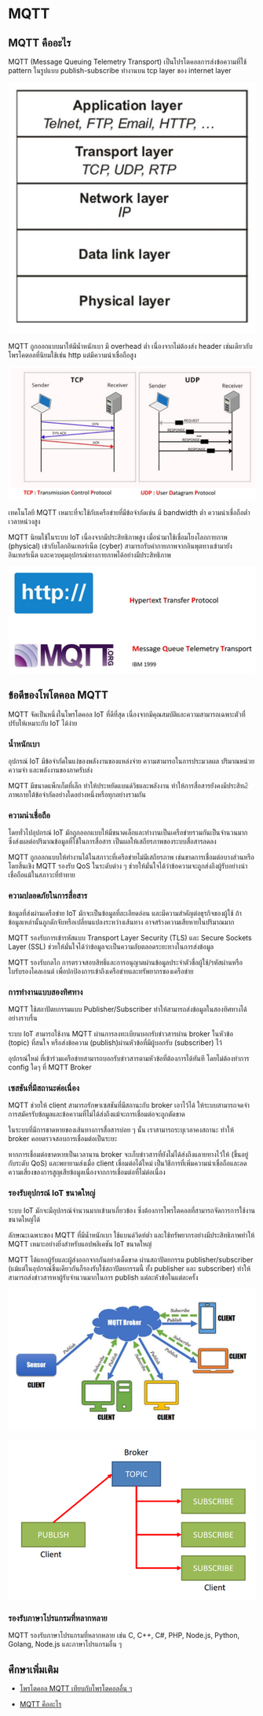 # MQTT

## MQTT คืออะไร
MQTT (Message Queuing Telemetry Transport) เป็นโปรโตคอลการส่งข้อความที่ใช้ pattern ในรูปแบบ  publish-subscribe ทำงานบน tcp layer ของ  internet layer

![alt text](./Pictures/image.png)

MQTT ถูกออกแบบมาให้มีน้ำหนักเบา มี overhead ต่ำ เนื่องจากไม่ต้องส่ง header เช่นเดียวกับโพรโคตอลที่นิยมใช้เช่น http แต่มีความน่าเชื่อถือสูง

![alt text](./Pictures/image-1.png)


เทคโนโลยี MQTT เหมาะที่จะใช้กับเครือข่ายที่มีข้อจำกัดเช่น มี bandwidth ต่ำ ความน่าเชื่อถือต่ำ เวลาหน่วงสูง 

MQTT นิยมใช้ในระบบ IoT เนื่องจากมีประสิทธิภาพสูง เมื่อนำมาใช้เชื่อมโยงโลกกายภาพ (physical) เข้ากับโลกอินเทอร์เน็ต (cyber) สามารถรับค่ากายภาพจากอินพุตทางเข้ามายังอินเทอร์เน็ต และควบคุมอุปกรณ์ทางกายภาพได้อย่างมีประสิทธิภาพ  

![alt text](./Pictures/image-2.png)



## ข้อดีของโพโตคอล MQTT 

MQTT จัดเป็นหนึ่งในโพรโตคอล IoT ที่ดีที่สุด เนื่องจากมีคุณสมบัติและความสามารถเฉพาะตัวที่ปรับให้เหมาะกับ IoT ได้ง่าย 

### น้ำหนักเบา
อุปกรณ์ IoT มีข้อจำกัดในแง่ของพลังงานของแหล่งจ่าย ความสามารถในการประมวลผล ปริมาณหน่วยความจำ และพลังงานของภาครับส่ง 

MQTT มีขนาดแพ็กเก็ตที่เล็ก ทำให้ประหยัดแบนด์วิธและพลังงาน ทำให้การสื่อสารยังคงมีประสิท๔ิภาพภายใต้ข้อจำกัดอย่างใดอย่างหนึ่งหรือทุกอย่างรวมกัน 

### ความน่าเชื่อถือ
โดยทั่วไปอุปกรณ์ IoT มักถูกออกแบบให้มีขนาดเล็กและทำงานเป็นเครือข่ายรวมกันเป็นจำนวนมาก ซึ่งส่งผลต่อปริมาณข้อมูลที่ใช้ในการสื่อสาร เป็นผลให้เสถียรภาพของระบบสื่อสารลดลง 

MQTT ถูกออกแบบให้ทำงานได้ในสภาวะที่เครือข่ายไม่มีเสถียรภาพ เช่นขาดการเชื่อมต่อบางส่วนหรือโดยสิ้นเชิง MQTT รองรับ QoS ในระดับต่าง ๆ ช่วยให้มั่นใจได้ว่าข้อความจะถูกส่งถึงผู้รับอย่างน่าเชื่อถือแม้ในสภาวะที่ท้าทาย 


### ความปลอดภัยในการสื่อสาร

ข้อมูลที่ส่งผ่านเครือข่าย IoT มักจะเป็นข้อมูลที่ละเอียดอ่อน และมีความสำคัญต่อธุรกิจของผู้ใช้ ถ้าข้อมูลเหล่านั้นถูกดักจับหรือเปลี่ยนแปลงระหว่างเส้นทาง อาจสร้างความเสียหายในปริมาณมาก

MQTT รองรับการเข้ารหัสแบบ Transport Layer Security (TLS) และ Secure Sockets Layer (SSL) ช่วยให้มั่นใจได้ว่าข้อมูลจะเป็นความลับตลอดระยะทางในการส่งข้อมูล 

MQTT รองรับกลไก การตรวจสอบสิทธิ์และการอนุญาตผ่านข้อมูลประจำตัวชื่อผู้ใช้/รหัสผ่านหรือใบรับรองไคลเอนต์ เพื่อปกป้องการเข้าถึงเครือข่ายและทรัพยากรของเครือข่าย


### การทำงานแบบสองทิศทาง

MQTT ใช้สถาปัตยกรรมแบบ Publisher/Subscriber ทำให้สามารถส่งข้อมูลในสองทิศทางได้อย่างราบรื่น

ระบบ IoT สามารถใช้งาน MQTT ผ่านการลงทะเบียนบอกรับข่าวสารผ่าน broker ในหัวข้อ (topic) ที่สนใจ หรือส่งข้อความ (publish)ผ่านหัวข้อที่มีผู้บอกรับ (subscriber) ไว้

อุปกรณ์ใหม่ ที่เข้าร่วมเครือข่ายสามารถบอกรับข่าวสารตามหัวข้อที่ต้องการได้ทันที โดยไม่ต้องทำการ config ใดๆ ที่ MQTT Broker


### เซสชันที่มีสถานะต่อเนื่อง
MQTT ช่วยให้ client สามารถรักษาเซสชันที่มีสถานะกับ broker เอาไว้ได้ ให้ระบบสามารถจดจำการสมัครรับข้อมูลและข้อความที่ไม่ได้ส่งถึงแม้จะการเชื่อมต่อจะถูกตัดขาด 

ในระบบที่มีการขาดหายของเส้นทางการสื่อสารบ่อย ๆ นั้น เราสามารถระบุเวลาคงสถานะ ทำให้ broker คอยตรวจสอบการเชื่อมต่อเป็นระยะ

หากการเชื่อมต่อขาดหายเป็นเวลานาน broker จะเก็บข่าวสารที่ยังไม่ได้ส่งถึงแลายทางไว้ให้ (ขึ้นอยู่กับระดับ QoS) และพยายามส่งเมื่อ client เชื่อมต่อได้ใหม่  เป็นวิธีการที่เพิ่มความน่าเชื่อถือและลดความเสี่ยงของการสูญเสียข้อมูลเนื่องจากการเชื่อมต่อที่ไม่ต่อเนื่อง

### รองรับอุปกรณ์ IoT ขนาดใหญ่

ระบบ IoT มักจะมีอุปกรณ์จำนวนมากเข้ามาเกี่ยวข้อง ซึ่งต้องการโพรโตคอลที่สามารถจัดการการใช้งานขนาดใหญ่ได้

ลักษณะเฉพาะของ MQTT ที่มีน้ำหนักเบา ใช้แบนด์วิดท์ต่ำ และใช้ทรัพยากรอย่างมีประสิทธิภาพทำให้ MQTT เหมาะอย่างยิ่งสำหรับแอปพลิเคชัน IoT ขนาดใหญ่ 

MQTT ได้แยกผู้รับและผู้ส่งออกจากกันอย่างเด็ดขาด ผ่านสถาปัตยกรรม publisher/subscriber (แม้แต่ในอุปกรณ์ชิ้นเดียวกันก็รองรับใช้สถาปัตยกรรมนี้ ทั้ง publisher และ subscriber) ทำให้สามารถส่งข่าวสารหาผู้รับจำนวนมากในการ publish แต่ละหัวข้อในแต่ละครั้ง

![alt text](./Pictures/image-3.png)

![alt text](./Pictures/image-4.png)

### รองรับภาษาโปรแกรมที่หลากหลาย

MQTT รองรับภาษาโปรแกรมที่หลากหลาย เช่น C, C++, C#,  PHP, Node.js, Python, Golang, Node.js และภาษาโปรแกรมอื่น ๆ


## ศึกษาเพิ่มเติม

+ [โพรโตคอล MQTT เทียบกับโพรโตคอลอื่น ๆ ](https://www.emqx.com/en/blog/what-is-the-mqtt-protocol)

+ [MQTT คืออะไร](https://aws.amazon.com/th/what-is/mqtt/)
